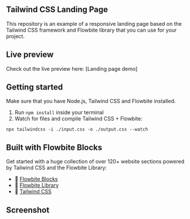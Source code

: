 
## Tailwind CSS Landing Page

This repository is an example of a responsive landing page  based on the Tailwind CSS framework and Flowbite library that you can use for your project.
## Live preview
Check out the live preview here:
[Landing page demo]
## Getting started
Make sure that you have Node.js, Tailwind CSS and Flowbite installed.
1. Run `npm install` inside your terminal
2. Watch for files and compile Tailwind CSS + Flowbite:
```
npx tailwindcss -i ./input.css -o ./output.css --watch
```
## Built with Flowbite Blocks
Get started with a huge collection of over 120+ website sections powered by Tailwind CSS and the Flowbite Library:
- 🔗 [Flowbite Blocks](https://flowbite.com/blocks/)
- 🔗 [Flowbite Library](https://flowbite.com/docs/getting-started/introduction/)
- 🔗 [Tailwind CSS](https://tailwindcss.com/)
## Screenshot
